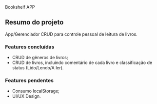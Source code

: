 Bookshelf APP




## Resumo do projeto

App/Gerenciador CRUD para controle pessoal de leitura de livros.

### Features concluídas

- CRUD de gêneros de livros;
- CRUD de livros, incluindo comentário de cada livro e classificação de status (Lido/Lendo/A ler).

### Features pendentes

- Consumo localStorage;
- UI/UX Design.

